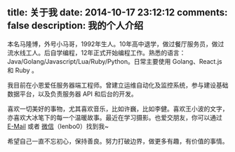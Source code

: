 title: 关于我
date: 2014-10-17 23:12:12
comments: false
description: 我的个人介绍
---

本名马隆博，外号小马哥，1992年生人。10年高中退学，做过餐厅服务员，做过流水线工人。后自学编程，12年正式开始编程工作。熟悉的语言：Java/Golang/Javascript/Lua/Ruby/Python。日常主要使用 Golang、React.js 和 Ruby 。

我目前在小恩爱任服务器端工程师。曾建立运维自动化及监控系统，参与建设基础数据平台，以及负责服务器 API 和后台的开发。

喜欢一切美好的事物，尤其喜欢音乐，比如许巍，比如李健。喜欢王小波的文字，亦喜欢大冰笔下的每一个温暖故事。最近在学习摄影。也爱交朋友，你可以通过 [E-Mail](mailto:mlongbo@gmail.com) 或者 [微信](/images/mlongbo_wechart.jpg)（lenbo0）找到我~

希望自己一直不忘初心，保持善良。努力打破边界，做更多有趣，有价值的事情。